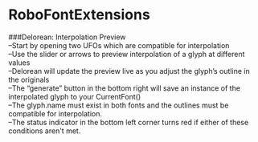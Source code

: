 RoboFontExtensions
==================

###Delorean: Interpolation Preview  
–Start by opening two UFOs which are compatible for interpolation  
–Use the slider or arrows to preview interpolation of a glyph at different values  
–Delorean will update the preview live as you adjust the glyph’s outline in the originals  
–The “generate” button in the bottom right will save an instance of the interpolated glyph to your CurrentFont()  
–The glyph.name must exist in both fonts and the outlines must be compatible for interpolation.  
–The status indicator in the bottom left corner turns red if either of these conditions aren't met. 
